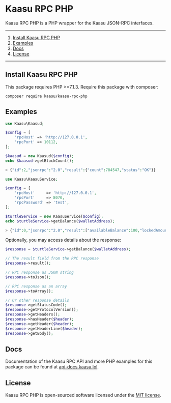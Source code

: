 # Kaasu RPC PHP

Kaasu RPC PHP is a PHP wrapper for the Kaasu JSON-RPC interfaces.

---

1) [Install Kaasu RPC PHP](#install-kaasu-rpc-php)
1) [Examples](#examples)
1) [Docs](#docs)
1) [License](#license)

---

## Install Kaasu RPC PHP

This package requires PHP >=7.1.3. Require this package with composer:

```
composer require kaasu/kaasu-rpc-php
```

## Examples

```php
use Kaasu\Kaasud;

$config = [
    'rpcHost' => 'http://127.0.0.1',
    'rpcPort' => 10112,
];

$kaasud = new Kaasud($config);
echo $kaasud->getBlockCount();

> {"id":2,"jsonrpc":"2.0","result":{"count":784547,"status":"OK"}}
``` 

```php
use Kaasu\KaasuService;

$config = [
    'rpcHost'     => 'http://127.0.0.1',
    'rpcPort'     => 8070,
    'rpcPassword' => 'test',
];

$turtleService = new KaasuService($config);
echo $turtleService->getBalance($walletAddress);

> {"id":0,"jsonrpc":"2.0","result":["availableBalance":100,"lockedAmount":50]}
``` 

Optionally, you may access details about the response:

```php
$response = $turtleService->getBalance($walletAddress);

// The result field from the RPC response
$response->result();

// RPC response as JSON string
$response->toJson();

// RPC response as an array
$response->toArray();

// Or other response details
$response->getStatusCode();
$response->getProtocolVersion();
$response->getHeaders();
$response->hasHeader($header);
$response->getHeader($header);
$response->getHeaderLine($header);
$response->getBody();
``` 

## Docs

Documentation of the Kaasu RPC API and more PHP examples for this package can be found at [api-docs.kaasu.lol](https://api-docs.getkaasu.org).

## License

Kaasu RPC PHP is open-sourced software licensed under the [MIT license](http://opensource.org/licenses/MIT).

